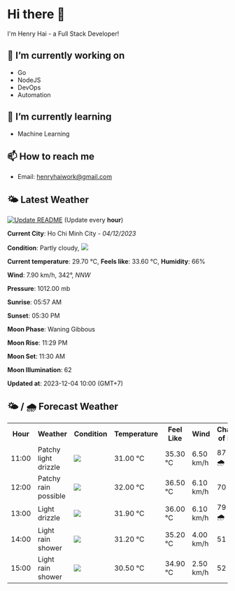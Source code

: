 # Hi there 👋

I'm Henry Hai - a Full Stack Developer!

## 🔭 I’m currently working on

- Go
- NodeJS
- DevOps
- Automation

## 🌱 I’m currently learning

- Machine Learning

## 📫 How to reach me

- Email: <henryhaiwork@gmail.com>

## 🌤️ Latest Weather
[![Update README](https://github.com/henry0hai/henry0hai/actions/workflows/udpateReadme.yml/badge.svg)](https://github.com/henry0hai/henry0hai/actions/workflows/udpateReadme.yml)
(Update every **hour**)
<!-- CURRENT_WEATHER:START -->
**Current City**: Ho Chi Minh City - *04/12/2023*

**Condition**: Partly cloudy, <img src="https://cdn.weatherapi.com/weather/64x64/day/116.png"/>

**Current temperature**: 29.70 °C, **Feels like**: 33.60 °C, **Humidity**: 66%

**Wind**: 7.90 km/h, 342°, *NNW*

**Pressure**: 1012.00 mb

**Sunrise**: 05:57 AM

**Sunset**: 05:30 PM

**Moon Phase**: Waning Gibbous

**Moon Rise**: 11:29 PM

**Moon Set**: 11:30 AM

**Moon Illumination**: 62

**Updated at**: 2023-12-04 10:00 (GMT+7)<!-- CURRENT_WEATHER:END -->

## 🌤️ / 🌧️ Forecast Weather
<!-- FORECAST_WEATHER:START -->
<table>
		<tr>
			<th>Hour</th>
			<th>Weather</th>
			<th>Condition</th>
			<th>Temperature</th>
			<th>Feel Like</th>
			<th>Wind</th>
			<th>Chance of Rain</th>
		</tr>
				<tr>
					<td>11:00</td>
					<td>Patchy light drizzle</td>
					<td><img src='https://cdn.weatherapi.com/weather/64x64/day/263.png'/></td>
					<td>31.00 °C</td>
					<td>35.30 °C</td>
					<td>6.50 km/h</td>
					<td>87 % 🌧️</td>
				</tr>
				<tr>
					<td>12:00</td>
					<td>Patchy rain possible</td>
					<td><img src='https://cdn.weatherapi.com/weather/64x64/day/176.png'/></td>
					<td>32.00 °C</td>
					<td>36.50 °C</td>
					<td>6.10 km/h</td>
					<td>70 %</td>
				</tr>
				<tr>
					<td>13:00</td>
					<td>Light drizzle</td>
					<td><img src='https://cdn.weatherapi.com/weather/64x64/day/266.png'/></td>
					<td>31.90 °C</td>
					<td>36.00 °C</td>
					<td>6.10 km/h</td>
					<td>79 % 🌧️</td>
				</tr>
				<tr>
					<td>14:00</td>
					<td>Light rain shower</td>
					<td><img src='https://cdn.weatherapi.com/weather/64x64/day/353.png'/></td>
					<td>31.20 °C</td>
					<td>35.20 °C</td>
					<td>4.00 km/h</td>
					<td>51 %</td>
				</tr>
				<tr>
					<td>15:00</td>
					<td>Light rain shower</td>
					<td><img src='https://cdn.weatherapi.com/weather/64x64/day/353.png'/></td>
					<td>30.50 °C</td>
					<td>34.90 °C</td>
					<td>2.50 km/h</td>
					<td>52 %</td>
				</tr>
</table>
<!-- FORECAST_WEATHER:END -->
